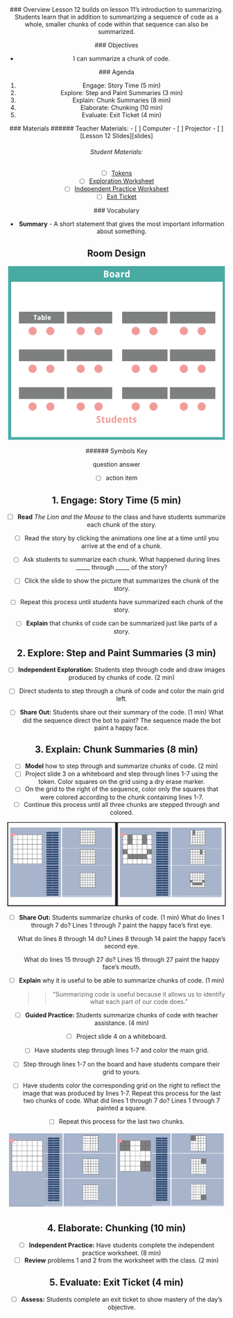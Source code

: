 <header class='header' title='Summarizing II' subtitle='Lesson 12'/>

<notable>
<iconp src='/icons/activity.png'>### Overview</iconp>
Lesson 12 builds on lesson 11’s introduction to summarizing. Students learn that in addition to summarizing a sequence of code as a whole, smaller chunks of code within that sequence can also be summarized.


<iconp src='/icons/objectives.png'>### Objectives</iconp>
- I can summarize a chunk of code.

<iconp src='/icons/agenda.png'>### Agenda</iconp>

1. Engage: Story Time (5 min)
1. Explore: Step and Paint Summaries (3 min)
1. Explain: Chunk Summaries (8 min)
1. Elaborate: Chunking (10 min)
1. Evaluate: Exit Ticket (4 min)

<note>
<iconp src='/icons/materials.png'>### Materials</iconp>
###### Teacher Materials:
- [ ] Computer
- [ ] Projector
- [ ] [Lesson 12 Slides][slides]

###### Student Materials:
- [ ] [Tokens][token]
- [ ] [Exploration Worksheet][explore]
- [ ] [Independent Practice Worksheet][practice]
- [ ] [Exit Ticket][ticket]

<iconp src='/icons/vocab.png'>### Vocabulary</iconp>
- **Summary** - A short statement that gives the most important information about something.


</note>

<pagebreak/>

## Room Design
![room](./images/layout-tables.png)

<note borderLeft='2px solid green' mt='2em'>
###### Symbols Key

<iconp ml='1.65em' type='question'>question</iconp>
<iconp ml='1.65em' type='answer'>answer</iconp>
- [ ] action item

</note>

<pagebreak/>

## 1. Engage: Story Time (5 min)
- [ ] **Read** *The Lion and the Mouse* to the class and have students summarize each chunk of the story.

- [ ] Read the story by clicking the animations one line at a time until you arrive at the end of a chunk.
- [ ] Ask students to summarize each chunk.
	<iconp type='question'>What happened during lines _____ through _____ of the story?</iconp>

- [ ] Click the slide to show the picture that summarizes the chunk of the story.
- [ ] Repeat this process until students have summarized each chunk of the story.

-  [ ] **Explain** that chunks of code can be summarized just like parts of a story.

## 2. Explore: Step and Paint Summaries (3 min)
- [ ] **Independent Exploration:** Students step through code and draw images produced by chunks of code. (2 min)
- [ ] Direct students to step through a chunk of code and color the main grid left.

- [ ] **Share Out:** Students share out their summary of the code. (1 min)
	<iconp type='question'>What did the sequence direct the bot to paint?</iconp>
	<iconp type='answer'>The sequence made the bot paint a happy face.</iconp>

## 3. Explain: Chunk Summaries (8 min)
- [ ] **Model** how to step through and summarize chunks of code. (2 min)
- [ ] Project slide 3 on a whiteboard and step through lines 1-7 using the token. Color squares on the grid using a dry erase marker.
- [ ] On the grid to the right of the sequence, color only the squares that were colored according to the chunk containing lines 1-7.
- [ ] Continue this process until all three chunks are stepped through and colored.

![explore](./images/explore.png)


- [ ] **Share Out:** Students summarize chunks of code. (1 min)
	<iconp type='question'>What do lines 1 through 7 do?</iconp>
	<iconp type='answer'>Lines 1 through 7 paint the happy face’s first eye.</iconp>

	<iconp type='question'>What do lines 8 through 14 do?</iconp>
	<iconp type='answer'>Lines 8 through 14 paint the happy face’s second eye.</iconp>

	<iconp type='question'>What do lines 15 through 27 do?</iconp>
	<iconp type='answer'>Lines 15 through 27 paint the happy face’s mouth.</iconp>

-  [ ] **Explain** why it is useful to be able to summarize chunks of code. (1 min)
	>> “Summarizing code is useful because it allows us to identify what each part of our code does.”

- [ ] **Guided Practice:** Students summarize chunks of code with teacher assistance. (4 min)
- [ ] Project slide 4 on a whiteboard.
- [ ] Have students step through lines 1-7 and color the main grid.
- [ ] Step through lines 1-7 on the board and have students compare their grid to yours.
- [ ] Have students color the corresponding grid on the right to reflect the image that was produced by lines 1-7. Repeat this process for the last two chunks of code.
			<iconp type='question'>What did lines 1 through 7 do?</iconp>
			<iconp type='answer'>Lines 1 through 7 painted a square.</iconp>

- [ ] Repeat this process for the last two chunks.

![explain](./images/explain.png)


## 4. Elaborate: Chunking (10 min)
- [ ] **Independent Practice:** Have students complete the independent practice worksheet. (8 min)
- [ ] **Review** problems 1 and 2 from the worksheet with the class. (2 min)

## 5. Evaluate: Exit Ticket (4 min)
- [ ] **Assess:** Students complete an exit ticket to show mastery of the day’s objective.

</notable>

[slides]: https://docs.google.com/presentation/d/1pkFN9tsmUkZ1pIPAlyNtKQRCqDSHKW_w3tCYqV89my0/edit#slide=id.g1c179522f9_0_53
[token]: https://drive.google.com/open?id=0B48_2vIyABioeHdfMGQ0NzgxdXc
[explore]: https://drive.google.com/open?id=0B48_2vIyABioRGFkaDB0bDBPbWM
[practice]: https://drive.google.com/open?id=0B48_2vIyABioX1pkVFVYSV8wNUk
[ticket]: https://drive.google.com/open?id=0B48_2vIyABioWkZObG1qQVF6a2s
